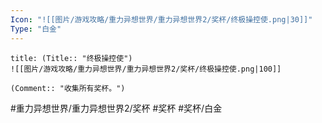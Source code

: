 ```yaml
---
Icon: "![[图片/游戏攻略/重力异想世界/重力异想世界2/奖杯/终极操控使.png|30]]"
Type: "白金"
---
```

```ad-common-platinum-trophy
title: (Title:: "终极操控使")
![[图片/游戏攻略/重力异想世界/重力异想世界2/奖杯/终极操控使.png|100]]

(Comment:: "收集所有奖杯。")
```

#重力异想世界/重力异想世界2/奖杯 #奖杯 #奖杯/白金
